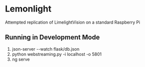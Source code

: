 # Lemonlight
Attempted replication of LimelightVision on a standard Raspberry Pi

## Running in Development Mode
1. json-server --watch flask/db.json
2. python webstreaming.py -i localhost -o 5801
3. ng serve